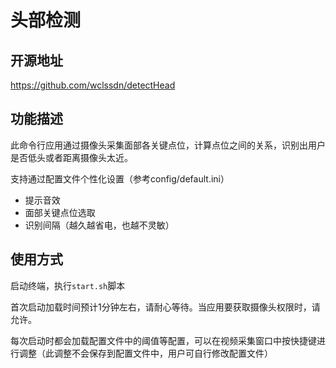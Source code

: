 # 头部检测

## 开源地址

https://github.com/wclssdn/detectHead


## 功能描述

此命令行应用通过摄像头采集面部各关键点位，计算点位之间的关系，识别出用户是否低头或者距离摄像头太近。

支持通过配置文件个性化设置（参考config/default.ini）

- 提示音效
- 面部关键点位选取
- 识别间隔（越久越省电，也越不灵敏）


## 使用方式

启动终端，执行`start.sh`脚本

首次启动加载时间预计1分钟左右，请耐心等待。当应用要获取摄像头权限时，请允许。

每次启动时都会加载配置文件中的阈值等配置，可以在视频采集窗口中按快捷键进行调整（此调整不会保存到配置文件中，用户可自行修改配置文件）
